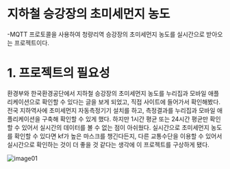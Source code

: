 # 지하철 승강장의 초미세먼지 농도
-MQTT 프로토콜을 사용하여 청량리역 승강장의 초미세먼지 농도를
 실시간으로 받아오는 프로젝트이다.
 
 # 1. 프로젝트의 필요성
 환경부와 한국환경공단에서 지하철 승강장의 초미세먼지 농도를 누리집과 모바일 애플리케이션으로 확인할 수 있다는 글을 보게 되었고,
 직접 사이트에 들어가서 확인해봤다. 전국 지하역사에 초미세먼지 자동측정기기 설치를 하고, 측정결과를 누리집과 모바일 애플리케이션을 구축해 확인할 수 있게 했다. 
 하지만 1시간 평균 또는 24시간 평균만 확인할 수 있어서 실시간의 데이터를 볼 수 없는 점이 아쉬웠다. 
 실시간으로 초미세먼지 농도를 확인할 수 있다면 kf가 높은 마스크를 챙긴다든지, 다른 교통수단을 이용할 수 있어서 실시간으로 확인하는 것이 더 좋을 것 같다는 생각에 이 프로젝트를 구상하게 됐다.
 
![image01](https://user-images.githubusercontent.com/71144019/122519454-70e44780-d04d-11eb-9634-3e273ed42622.png)

